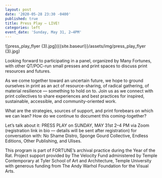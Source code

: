 ```yaml
---
layout: post
date: '2020-05-28 23:30 -0400'
published: true
title: Press Play — LIVE!
categories: left
event_date: 'Sunday, May 31, 2–4PM'
---
```

![press_play_flyer (3).jpg]({{site.baseurl}}/assets/img/press_play_flyer (3).jpg)

Looking forward to participating in a panel, organized by Many Fortunes, with other QT/POC-run small presses and print spaces to discuss print resources and futures. 

As we come together toward an uncertain future, we hope to ground ourselves in print as an act of resource-sharing, of radical gathering, of material resilience — something to hold on to. Join us as we connect with print collectives to share experiences and best practices for inspired, sustainable, accessible, and community-oriented work. 

What are the strategies, sources of support, and print forebears on which we can lean? How do we continue to document this coming-together? 

Let’s talk about it: PRESS PLAY on SUNDAY, MAY 31st 2–4 PM via Zoom (registration link in bio — details will be sent after registration) for conversation with: No Shame Distro, Sponge Gourd Collective, Endless Editions, Other Publishing, and Ulises.


This program is part of FORTUNE’s archival practice during the Year of the Rat. Project support provided by The Velocity Fund administered by Temple Contemporary at Tyler School of Art and Architecture, Temple University with generous funding from The Andy Warhol Foundation for the Visual Arts.

